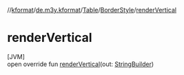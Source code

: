 //[kformat](../../../../index.md)/[de.m3y.kformat](../../index.md)/[Table](../index.md)/[BorderStyle](index.md)/[renderVertical](render-vertical.md)

# renderVertical

[JVM]\
open override fun [renderVertical](render-vertical.md)(out: [StringBuilder](https://kotlinlang.org/api/core/kotlin-stdlib/kotlin.text/-string-builder/index.html))